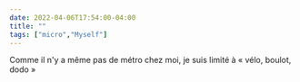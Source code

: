 ```yaml
---
date: 2022-04-06T17:54:00-04:00
title: ""
tags: ["micro","Myself"]
---
```

Comme il n'y a même pas de métro chez moi, je suis limité à « vélo, boulot, dodo »
